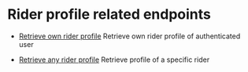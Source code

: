 # Rider profile related endpoints

- [Retrieve own rider profile](https://github.com/strukturunion-mmw/zwift-api-documentation/blob/main/read_my_profile.md) Retrieve own rider profile of authenticated user

- [Retrieve any rider profile](https://github.com/strukturunion-mmw/zwift-api-documentation/blob/main/read_rider_profile.md) Retrieve profile of a specific rider